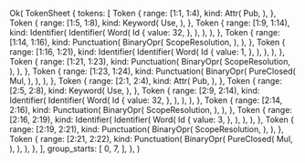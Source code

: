 Ok(
    TokenSheet {
        tokens: [
            Token {
                range: [1:1, 1:4),
                kind: Attr(
                    Pub,
                ),
            },
            Token {
                range: [1:5, 1:8),
                kind: Keyword(
                    Use,
                ),
            },
            Token {
                range: [1:9, 1:14),
                kind: Identifier(
                    Identifier(
                        Word(
                            Id {
                                value: 32,
                            },
                        ),
                    ),
                ),
            },
            Token {
                range: [1:14, 1:16),
                kind: Punctuation(
                    BinaryOpr(
                        ScopeResolution,
                    ),
                ),
            },
            Token {
                range: [1:16, 1:21),
                kind: Identifier(
                    Identifier(
                        Word(
                            Id {
                                value: 1,
                            },
                        ),
                    ),
                ),
            },
            Token {
                range: [1:21, 1:23),
                kind: Punctuation(
                    BinaryOpr(
                        ScopeResolution,
                    ),
                ),
            },
            Token {
                range: [1:23, 1:24),
                kind: Punctuation(
                    BinaryOpr(
                        PureClosed(
                            Mul,
                        ),
                    ),
                ),
            },
            Token {
                range: [2:1, 2:4),
                kind: Attr(
                    Pub,
                ),
            },
            Token {
                range: [2:5, 2:8),
                kind: Keyword(
                    Use,
                ),
            },
            Token {
                range: [2:9, 2:14),
                kind: Identifier(
                    Identifier(
                        Word(
                            Id {
                                value: 32,
                            },
                        ),
                    ),
                ),
            },
            Token {
                range: [2:14, 2:16),
                kind: Punctuation(
                    BinaryOpr(
                        ScopeResolution,
                    ),
                ),
            },
            Token {
                range: [2:16, 2:19),
                kind: Identifier(
                    Identifier(
                        Word(
                            Id {
                                value: 3,
                            },
                        ),
                    ),
                ),
            },
            Token {
                range: [2:19, 2:21),
                kind: Punctuation(
                    BinaryOpr(
                        ScopeResolution,
                    ),
                ),
            },
            Token {
                range: [2:21, 2:22),
                kind: Punctuation(
                    BinaryOpr(
                        PureClosed(
                            Mul,
                        ),
                    ),
                ),
            },
        ],
        group_starts: [
            0,
            7,
        ],
    },
)